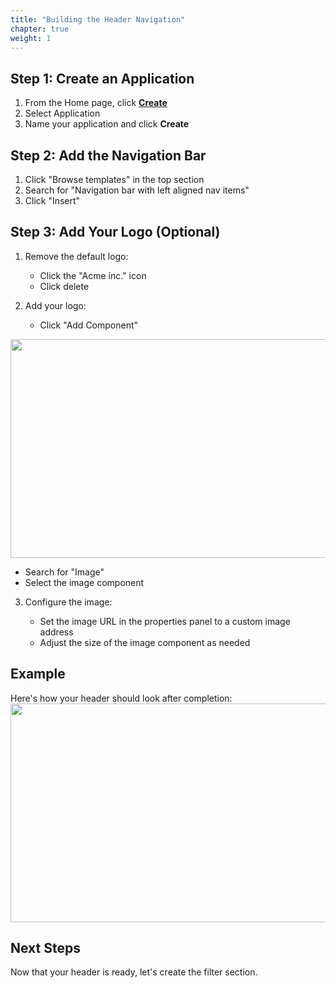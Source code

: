 ```yaml
---
title: "Building the Header Navigation"
chapter: true
weight: 1
---
```


## Step 1: Create an Application

1. From the Home page, click **[Create](https://app.superblocks.com/home/create-application)**
2. Select Application
3. Name your application and click **Create**

## Step 2: Add the Navigation Bar

1. Click "Browse templates" in the top section
2. Search for "Navigation bar with left aligned nav items"
3. Click "Insert"

## Step 3: Add Your Logo (Optional)

1. Remove the default logo:

   - Click the "Acme inc." icon
   - Click delete

2. Add your logo:

   - Click "Add Component"

<img src="/images/logo-replacement.png" width="700" height="350" />

- Search for "Image"
- Select the image component

3. Configure the image:

   - Set the image URL in the properties panel to a custom image address
   - Adjust the size of the image component as needed

## Example

Here's how your header should look after completion:
<br>
<img src="/images/gifs/header-add-navbar.gif" width="700" height="350" />

## Next Steps

Now that your header is ready, let's create the filter section.
